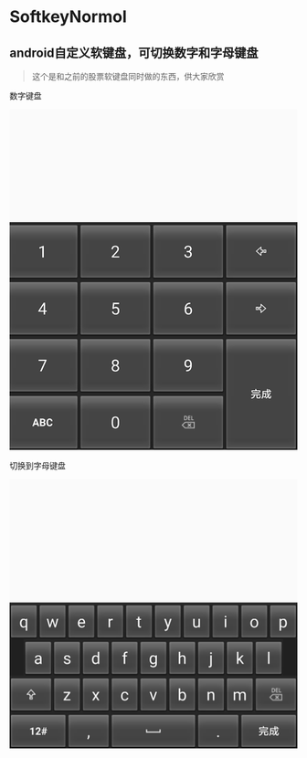 # SoftkeyNormol
## android自定义软键盘，可切换数字和字母键盘
>这个是和之前的股票软键盘同时做的东西，供大家欣赏
>

数字键盘

![这里写图片描述](https://github.com/ddssingsong/SoftkeyNormol/blob/master/image/test1.png) 

切换到字母键盘

![这里写图片描述](https://github.com/ddssingsong/SoftkeyNormol/blob/master/image/test2.png)
